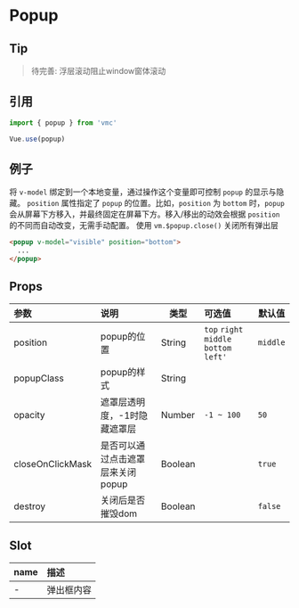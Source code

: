 # Popup

## Tip
> 待完善: 浮层滚动阻止window窗体滚动

## 引用
```javascript
import { popup } from 'vmc'

Vue.use(popup)
```

## 例子
将 `v-model` 绑定到一个本地变量，通过操作这个变量即可控制 `popup` 的显示与隐藏。
`position` 属性指定了 `popup` 的位置。比如，`position` 为 `bottom` 时，`popup` 会从屏幕下方移入，并最终固定在屏幕下方。移入/移出的动效会根据 `position` 的不同而自动改变，无需手动配置。
使用 `vm.$popup.close()` 关闭所有弹出层

```html
<popup v-model="visible" position="bottom">
  ...
</popup>
```

## Props
| 参数 | 说明 | 类型 | 可选值 | 默认值 |
| :- | :- | - | :- | - |
| position | popup的位置 | String | `top` `right` `middle` `bottom` `left'` | `middle`
| popupClass | popup的样式 | String |  |
| opacity | 遮罩层透明度，-1时隐藏遮罩层 | Number | `-1 ~ 100` | `50`
| closeOnClickMask | 是否可以通过点击遮罩层来关闭popup | Boolean | | `true`
| destroy | 关闭后是否摧毁dom | Boolean | | `false`

## Slot
| name | 描述 |
| :- | :- |
| - | 弹出框内容 |
